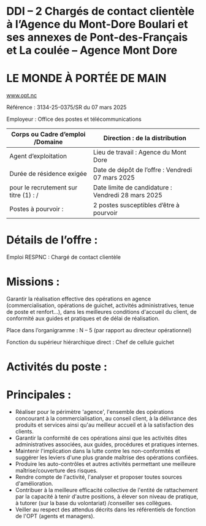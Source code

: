 # DDI – 2 Chargés de contact clientèle à l’Agence du Mont-Dore Boulari et ses annexes de Pont-des-Français et La coulée – Agence Mont Dore

# LE MONDE À PORTÉE DE MAIN

www.opt.nc

Référence : 3134-25-0375/SR du 07 mars 2025

Employeur : Office des postes et télécommunications

|Corps ou Cadre d’emploi /Domaine|Direction : de la distribution|
|---|---|
|Agent d’exploitation|Lieu de travail : Agence du Mont Dore|
|Durée de résidence exigée|Date de dépôt de l’offre : Vendredi 07 mars 2025|
|pour le recrutement sur titre (1) : /|Date limite de candidature : Vendredi 28 mars 2025|
|Postes à pourvoir :|2 postes susceptibles d’être à pourvoir|

# Détails de l’offre :

Emploi RESPNC : Chargé de contact clientèle

# Missions :

Garantir la réalisation effective des opérations en agence (commercialisation, opérations de guichet, activités administratives, tenue de poste et renfort…), dans les meilleures conditions d'accueil du client, de conformité aux guides et pratiques et de délai de réalisation.

Place dans l’organigramme : N – 5 (par rapport au directeur opérationnel)

Fonction du supérieur hiérarchique direct : Chef de cellule guichet

# Activités du poste :

# Principales :

- Réaliser pour le périmètre 'agence', l'ensemble des opérations concourant à la commercialisation, au conseil client, à la délivrance des produits et services ainsi qu'au meilleur accueil et à la satisfaction des clients.
- Garantir la conformité de ces opérations ainsi que les activités dites administratives associées, aux guides, procédures et pratiques internes.
- Maintenir l'implication dans la lutte contre les non-conformités et suggérer les leviers d'une plus grande maîtrise des opérations confiées.
- Produire les auto-contrôles et autres activités permettant une meilleure maîtrise/couverture des risques.
- Rendre compte de l'activité, l'analyser et proposer toutes sources d'amélioration.
- Contribuer à la meilleure efficacité collective de l'entité de rattachement par la capacité à tenir d'autre positions, à élever son niveau de pratique, à tutorer (sur la base du volontariat) /conseiller ses collègues.
- Veiller au respect des attendus décrits dans les référentiels de fonction de l'OPT (agents et managers).